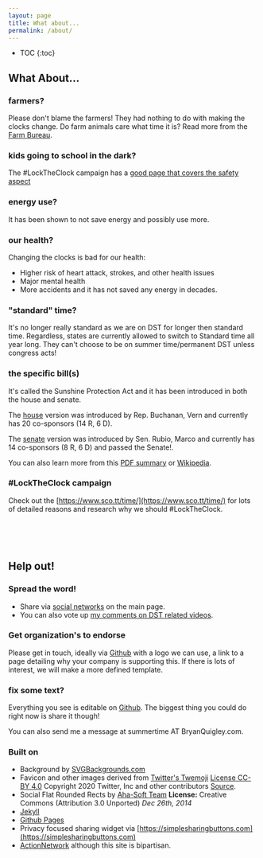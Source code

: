 ```yaml
---
layout: page
title: What about...
permalink: /about/
---
```


* TOC
{:toc}

## What About...

### farmers?

Please don't blame the farmers! They had nothing to do with making the clocks change. Do farm animals care what time it is? Read more from the [Farm Bureau](https://www.fb.org/viewpoints/setting-the-record-straight-daylight-saving-time-and-farmers).

### kids going to school in the dark?
The #LockTheClock campaign has a [good page that covers the safety aspect](https://www.sco.tt/time/research.html)

### energy use?
It has been shown to not save energy and possibly use more.

### our health?
Changing the clocks is bad for our health:
 * Higher risk of heart attack, strokes, and other health issues
 * Major mental health
 * More accidents and it has not saved any energy in decades. 

### "standard" time?
 It's no longer really standard as we are on DST for longer then standard time. Regardless, states are currently allowed to switch to Standard time all year long. They can't choose to be on summer time/permanent DST unless congress acts!

### the specific bill(s)
It's called the Sunshine Protection Act and it has been introduced in both the house and senate.

The [house](https://www.congress.gov/bill/117th-congress/house-bill/69/cosponsors?searchResultViewType=expanded) version was introduced by Rep. Buchanan, Vern and currently has 20 co-sponsors (14 R, 6 D).

The [senate](https://www.congress.gov/bill/117th-congress/senate-bill/623/cosponsors?searchResultViewType=expanded) version was introduced by Sen. Rubio, Marco and currently has 14 co-sponsors (8 R, 6 D) and passed the Senate!.

You can also learn more from this [PDF summary](https://www.rubio.senate.gov/public/_cache/files/14e39e20-b852-4cae-b98b-258e0c0898a6/1C912A264D838911D32528FA5B1FD0FB.sunshine-protection-act-2019-one-pager.pdf) or [Wikipedia](https://en.wikipedia.org/wiki/Sunshine_Protection_Act).

### #LockTheClock campaign
Check out the [https://www.sco.tt/time/](https://www.sco.tt/time/) for lots of detailed reasons and research why we should #LockTheClock.


<br/><br/><br/>

## Help out!

### Spread the word!
 * Share via [social networks](/#please-share) on the main page.
 * You can also vote up [my comments on DST related videos](/coolvideos/).

### Get organization's to endorse
Please get in touch, ideally via [Github](https://github.com/BryanQuigley/keepsummertime.com) with a logo we can use, a link to a page detailing why your company is supporting this. If there is lots of interest, we will make a more defined template.

### fix some text?
Everything you see is editable on [Github](https://github.com/BryanQuigley/keepsummertime.com). The biggest thing you could do right now is share it though!

You can also send me a message at summertime AT BryanQuigley.com.

### Built on

 * Background by [SVGBackgrounds.com](https://www.svgbackgrounds.com/)
 * Favicon and other images derived from [Twitter's Twemoji](https://github.com/twitter/twemoji)
 [License CC-BY 4.0](https://creativecommons.org/licenses/by/4.0/) Copyright 2020 Twitter, Inc and other contributors [Source](https://github.com/twitter/twemoji/blob/master/assets/svg/2600.svg).
 * Social Flat Rounded Rects  by [Aha-Soft Team](http://www.aha-soft.com/free-icons/) **License:**  Creative Commons (Attribution 3.0 Unported) *Dec 26th, 2014*
 * [Jekyll](https://jekyllrb.com/)
 * [Github Pages](https://pages.github.com/)
 * Privacy focused sharing widget via [https://simplesharingbuttons.com](https://simplesharingbuttons.com)
 * [ActionNetwork](https://actionnetwork.org/) although this site is bipartisan.
